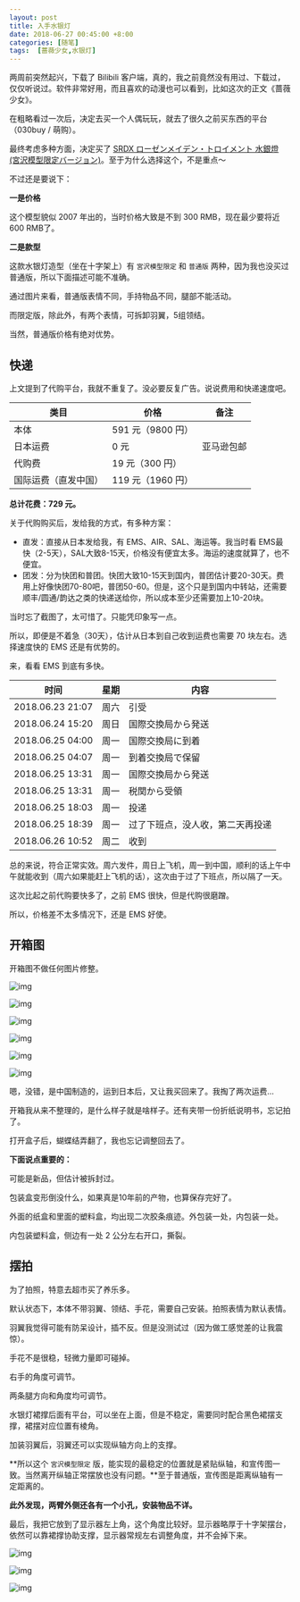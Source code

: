 ```yaml
---
layout: post
title: 入手水银灯
date: 2018-06-27 00:45:00 +8:00
categories: [随笔]
tags:  [蔷薇少女,水银灯]
---
```


两周前突然起兴，下载了 Bilibili 客户端，真的，我之前竟然没有用过、下载过，仅仅听说过。软件非常好用，而且喜欢的动漫也可以看到，比如这次的正文《蔷薇少女》。

在粗略看过一次后，决定去买一个人偶玩玩，就去了很久之前买东西的平台（030buy / 萌购）。

最终考虑多种方面，决定买了 [SRDX ローゼンメイデン・トロイメント 水銀燈 (宮沢模型限定バージョン)](https://www.amazon.co.jp/%E3%82%BF%E3%82%AB%E3%83%A9%E3%83%88%E3%83%9F%E3%83%BC%E3%82%A2%E3%83%BC%E3%83%84-TAKARATOMY-A-R-T-S-%E3%83%AD%E3%83%BC%E3%82%BC%E3%83%B3%E3%83%A1%E3%82%A4%E3%83%87%E3%83%B3%E3%83%BB%E3%83%88%E3%83%AD%E3%82%A4%E3%83%A1%E3%83%B3%E3%83%88-%E5%AE%AE%E6%B2%A2%E6%A8%A1%E5%9E%8B%E9%99%90%E5%AE%9A%E3%83%90%E3%83%BC%E3%82%B8%E3%83%A7%E3%83%B3/dp/B000L93VII/ref=olp_product_details/356-6202642-6081623?_encoding=UTF8&me=)。至于为什么选择这个，不是重点～

不过还是要说下：

**一是价格**

这个模型貌似 2007 年出的，当时价格大致是不到 300 RMB，现在最少要将近 600 RMB了。

**二是款型**

这款水银灯造型（坐在十字架上）有 `宮沢模型限定` 和 `普通版` 两种，因为我也没买过普通版，所以下面描述可能不准确。

通过图片来看，普通版表情不同，手持物品不同，腿部不能活动。

而限定版，除此外，有两个表情，可拆卸羽翼，5组领结。

当然，普通版价格有绝对优势。

## 快递

上文提到了代购平台，我就不重复了。没必要反复广告。说说费用和快递速度吧。

| 类目                 | 价格              | 备注       |
| -------------------- | ----------------- | ---------- |
| 本体                 | 591 元（9800 円） |            |
| 日本运费             | 0 元              | 亚马逊包邮 |
| 代购费               | 19 元（300 円）   |            |
| 国际运费（直发中国） | 119 元（1960 円） |            |

**总计花费：729 元。**

关于代购购买后，发给我的方式，有多种方案：

* 直发：直接从日本发给我，有 EMS、AIR、SAL、海运等。我当时看 EMS最快（2-5天），SAL大致8-15天，价格没有便宜太多。海运的速度就算了，也不便宜。
* 团发：分为快团和普团。快团大致10-15天到国内，普团估计要20-30天。费用上好像快团70-80吧，普团50-60。但是，这个只是到国内中转站，还需要顺丰/圆通/韵达之类的快递送给你，所以成本至少还需要加上10-20块。

当时忘了截图了，太可惜了。只能凭印象写一点。

所以，即便是不着急（30天），估计从日本到自己收到运费也需要 70 块左右。选择速度快的 EMS 还是有优势的。

来，看看 EMS 到底有多快。

| 时间             | 星期|内容                     |
| ---------------- | ---- |------------------------|
| 2018.06.23 21:07 |周六| 引受 |
| 2018.06.24 15:20 |周日| 国際交換局から発送 |
| 2018.06.25 04:00 |周一| 国際交換局に到着 |
| 2018.06.25 04:07 | 周一 |到着交換局で保留 |
| 2018.06.25 13:31 | 周一 |国際交換局から発送 |
| 2018.06.25 13:31 | 周一 |税関から受領 |
| 2018.06.25 18:03 | 周一 |投递 |
| 2018.06.25 18:39 | 周一 |过了下班点，没人收，第二天再投递 |
| 2018.06.26 10:52 | 周二 |收到 |

总的来说，符合正常实效。周六发件，周日上飞机，周一到中国，顺利的话上午中午就能收到（周六如果能赶上飞机的话），这次由于过了下班点，所以隔了一天。

这次比起之前代购要快多了，之前 EMS 很快，但是代购很磨蹭。

所以，价格差不太多情况下，还是 EMS 好使。


## 开箱图

开箱图不做任何图片修整。

![img](https://cdn0.yukapril.com/blog/2018-06-26-suigintou-1.JPG-wm.white)

![img](https://cdn0.yukapril.com/blog/2018-06-26-suigintou-2.JPG-wm.white)

![img](https://cdn0.yukapril.com/blog/2018-06-26-suigintou-3.JPG-wm.white)

![img](https://cdn0.yukapril.com/blog/2018-06-26-suigintou-4.JPG-wm.white)

![img](https://cdn0.yukapril.com/blog/2018-06-26-suigintou-5.JPG-wm.white)

![img](https://cdn0.yukapril.com/blog/2018-06-26-suigintou-6.JPG-wm.white)

嗯，没错，是中国制造的，运到日本后，又让我买回来了。我掏了两次运费...

开箱我从来不整理的，是什么样子就是啥样子。还有夹带一份折纸说明书，忘记拍了。

打开盒子后，蝴蝶结弄翻了，我也忘记调整回去了。

**下面说点重要的：**

可能是新品，但估计被拆封过。

包装盒变形倒没什么，如果真是10年前的产物，也算保存完好了。

外面的纸盒和里面的塑料盒，均出现二次胶条痕迹。外包装一处，内包装一处。

内包装塑料盒，侧边有一处 2 公分左右开口，撕裂。



## 摆拍

为了拍照，特意去超市买了养乐多。

默认状态下，本体不带羽翼、领结、手花，需要自己安装。拍照表情为默认表情。

羽翼我觉得可能有防呆设计，插不反。但是没测试过（因为做工感觉差的让我震惊）。

手花不是很稳，轻微力量即可碰掉。

右手的角度可调节。

两条腿方向和角度均可调节。

水银灯裙撑后面有平台，可以坐在上面，但是不稳定，需要同时配合黑色裙摆支撑，裙摆对应位置有棱角。

加装羽翼后，羽翼还可以实现纵轴方向上的支撑。

**所以这个 `宮沢模型限定` 版，能实现的最稳定的位置就是紧贴纵轴，和宣传图一致。当然离开纵轴正常摆放也没有问题。**至于普通版，宣传图是距离纵轴有一定距离的。

**此外发现，两臂外侧还各有一个小孔，安装物品不详。**

最后，我把它放到了显示器左上角，这个角度比较好。显示器略厚于十字架摆台，依然可以靠裙撑协助支撑，显示器常规左右调整角度，并不会掉下来。

![img](https://cdn0.yukapril.com/blog/2018-06-26-suigintou-7.JPG-wm.white)

![img](https://cdn0.yukapril.com/blog/2018-06-26-suigintou-8.JPG-wm.white)

![img](https://cdn0.yukapril.com/blog/2018-06-26-suigintou-9.JPG-wm.white)






